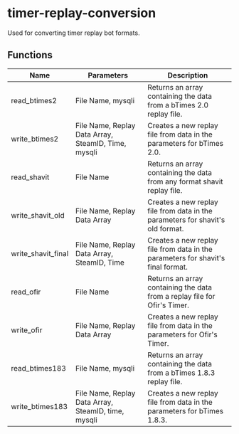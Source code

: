 # timer-replay-conversion
Used for converting timer replay bot formats.

## Functions

<table>
	<thead>
		<tr>
			<th>Name</th>
			<th>Parameters</th>
			<th>Description</th>
		</tr>
	</thead>
	<tbody>
		<tr>
			<td>read_btimes2</td>
			<td>File Name, mysqli</td>
			<td>Returns an array containing the data from a bTimes 2.0 replay file.</td>
		</tr>
		<tr>
			<td>write_btimes2</td>
			<td>File Name, Replay Data Array, SteamID, Time, mysqli</td>
			<td>Creates a new replay file from data in the parameters for bTimes 2.0.</td>
		</tr>
		<tr>
			<td>read_shavit</td>
			<td>File Name</td>
			<td>Returns an array containing the data from any format shavit replay file.</td>
		</tr>
		<tr>
			<td>write_shavit_old</td>
			<td>File Name, Replay Data Array</td>
			<td>Creates a new replay file from data in the parameters for shavit's old format.</td>
		</tr>
    <tr>
			<td>write_shavit_final</td>
			<td>File Name, Replay Data Array, SteamID, Time</td>
			<td>Creates a new replay file from data in the parameters for shavit's final format.</td>
		</tr>
		<tr>
			<td>read_ofir</td>
			<td>File Name</td>
			<td>Returns an array containing the data from a replay file for Ofir's Timer.</td>
		</tr>
		<tr>
			<td>write_ofir</td>
			<td>File Name, Replay Data Array</td>
			<td>Creates a new replay file from data in the parameters for Ofir's Timer.</td>
		</tr>
		<tr>
			<td>read_btimes183</td>
			<td>File Name, mysqli</td>
			<td>Returns an array containing the data from a bTimes 1.8.3 replay file.</td>
		</tr>
		<tr>
			<td>write_btimes183</td>
			<td>File Name, Replay Data Array, SteamID, time, mysqli</td>
			<td>Creates a new replay file from data in the parameters for bTimes 1.8.3.</td>
		</tr>
	</tbody>
</table>
